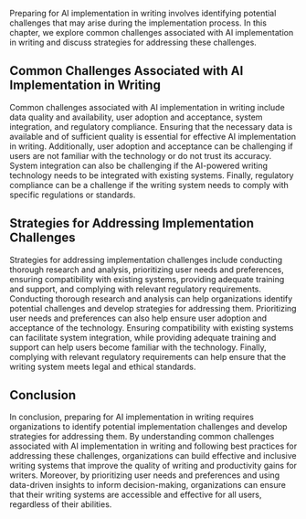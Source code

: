 
Preparing for AI implementation in writing involves identifying potential challenges that may arise during the implementation process. In this chapter, we explore common challenges associated with AI implementation in writing and discuss strategies for addressing these challenges.

Common Challenges Associated with AI Implementation in Writing
--------------------------------------------------------------

Common challenges associated with AI implementation in writing include data quality and availability, user adoption and acceptance, system integration, and regulatory compliance. Ensuring that the necessary data is available and of sufficient quality is essential for effective AI implementation in writing. Additionally, user adoption and acceptance can be challenging if users are not familiar with the technology or do not trust its accuracy. System integration can also be challenging if the AI-powered writing technology needs to be integrated with existing systems. Finally, regulatory compliance can be a challenge if the writing system needs to comply with specific regulations or standards.

Strategies for Addressing Implementation Challenges
---------------------------------------------------

Strategies for addressing implementation challenges include conducting thorough research and analysis, prioritizing user needs and preferences, ensuring compatibility with existing systems, providing adequate training and support, and complying with relevant regulatory requirements. Conducting thorough research and analysis can help organizations identify potential challenges and develop strategies for addressing them. Prioritizing user needs and preferences can also help ensure user adoption and acceptance of the technology. Ensuring compatibility with existing systems can facilitate system integration, while providing adequate training and support can help users become familiar with the technology. Finally, complying with relevant regulatory requirements can help ensure that the writing system meets legal and ethical standards.

Conclusion
----------

In conclusion, preparing for AI implementation in writing requires organizations to identify potential implementation challenges and develop strategies for addressing them. By understanding common challenges associated with AI implementation in writing and following best practices for addressing these challenges, organizations can build effective and inclusive writing systems that improve the quality of writing and productivity gains for writers. Moreover, by prioritizing user needs and preferences and using data-driven insights to inform decision-making, organizations can ensure that their writing systems are accessible and effective for all users, regardless of their abilities.
